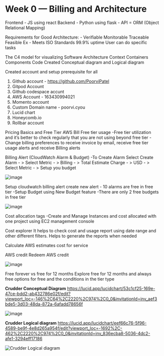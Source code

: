 # Week 0 — Billing and Architecture


Frontend - JS using react 
Backend - Python using flask - API = ORM (Object Relational Mapping)

Requirements for Good Architecture: -
Verifiable
Monitorable
Traceable
Feasible Ex - Meets ISO Standards
99.9% uptime
User can do specific tasks

The C4 model for visualizing Software Architecture Context Containers Components Code
Created Conceptual diagram and Logical diagram

Created account and setup prerequisite for all
1) Github account - https://github.com/PoorviPatel
2) Gitpod  Account
3) Github codespace accunt
4) AWS Account - 163430994021
5) Momento account
6) Custom Domain name - poorvi.cyou
7) Lucid chart
8) Honeycomb.io
9) Rollbar account

Pricing Basics and Free Tier
AWS Bill Free tier usage -Free tier utilization and it’s better to check regularly that you are not using beyond free tier -Change billing preferences to receive invoice by email, receive free tier usage alerts and receive Billing alerts

Billing Alert (CloudWatch Alarm & Budget) -To Create Alarm Select Create Alarm - > Select Metric - > Billing - > Total Estimate Charge - > USD - > Select Metric - > Setup you budget

![image](https://user-images.githubusercontent.com/36946649/219297022-d32317f8-1ec0-48e5-8ed9-a67a9e295ddc.png)

 
Setup cloudwatch billing alert create new alert - 10 alarms are free in free tier -Setup Budget using New Budget feature -There are only 2 free budgets in free tier
 
 ![image](https://user-images.githubusercontent.com/36946649/219297156-5ee6f92d-b277-4809-bb0c-f2a677f18f75.png)


Cost allocation tags -Create and Manage Instances and cost allocated with one project using EC2 management console

Cost explorer It helps to check cost and usage report using date range and other different filters. Helps to generate the reports when needed

Calculate AWS estimates cost for service

AWS credit Redeem AWS credit

 ![image](https://user-images.githubusercontent.com/36946649/219297213-c06687e5-2351-4bdc-be2d-4553b46fcbdb.png)


Free forever vs free for 12 months Explore free for 12 months and always free options for free and the conditions in the tier type



	


**Crudder Conceptual Diagram**
https://lucid.app/lucidchart/53c1cf25-169e-47ce-bdd2-ab432786e02f/edit?viewport_loc=-146%2C64%2C2220%2C974%2C0_0&invitationId=inv_aef3bde5-3d03-48da-872a-6afadd78656f

![image](https://user-images.githubusercontent.com/36946649/219843044-2b005f9c-8176-48a9-915b-744a40b05428.png)


**Crudder Logical diagram**
https://lucid.app/lucidchart/eef66c76-5f96-4589-be9f-4e8d265a954f/edit?viewport_loc=-1692%2C-462%2C2220%2C974%2C0_0&invitationId=inv_836ecba8-5036-4dc2-afe1-3294eff17186

![Crudder Logical diagram](https://user-images.githubusercontent.com/36946649/219843114-46ec443b-d980-4ba2-8107-66ace5554531.png)

